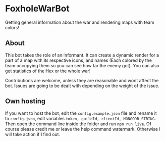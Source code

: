 # FoxholeWarBot
Getting general information about the war and rendering maps with team colors!

## About

This bot takes the role of an Informant. It can create a dynamic render for a part of a map with its respective icons, and names (Each colored by the team occupying them so you can see how far the enemy got). You can also get statistics of the Hex or the whole war! 

Contributions are welcome, unless they are reasonable and wont affect the bot.
Issues are going to be dealt with depending on the weight of the issue.

## Own hosting

If you want to host the bot, edit the `config.example.json` file and rename it to `config.json`, edit variables `token, guildId, clientId, MONGODB_STRING`. Then open the command line inside the folder and run `npm run live`. Of course please credit me or leave the help command watermark. Otherwise I will take action if I find out.
